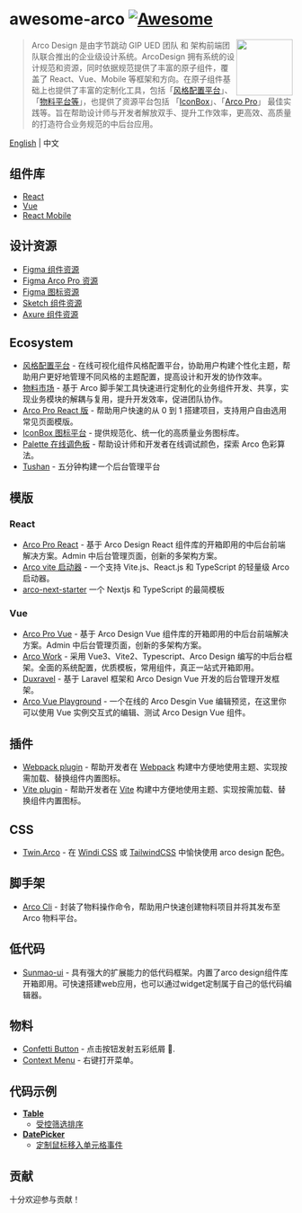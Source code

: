 # awesome-arco [![Awesome](https://cdn.rawgit.com/sindresorhus/awesome/d7305f38d29fed78fa85652e3a63e154dd8e8829/media/badge.svg)](https://github.com/sindresorhus/awesome)

[<img src="https://avatars.githubusercontent.com/u/64576149?s=200&v=4" align="right" height="100">](http://lesscss.org/)

> Arco Design 是由字节跳动 GIP UED 团队 和 架构前端团队联合推出的企业级设计系统。ArcoDesign 拥有系统的设计规范和资源，同时依据规范提供了丰富的原子组件，覆盖了 React、Vue、Mobile 等框架和方向。在原子组件基础上也提供了丰富的定制化工具，包括「[风格配置平台](https://arco.design/themes)」、「[物料平台等](https://arco.design/material)」，也提供了资源平台包括 「[IconBox](https://arco.design/iconbox)」、「[Arco Pro](https://pro.arco.design)」 最佳实践等。旨在帮助设计师与开发者解放双手、提升工作效率，更高效、高质量的打造符合业务规范的中后台应用。


[English](./README.md) | 中文

## 组件库

* [React](https://github.com/arco-design/arco-design)
* [Vue](https://github.com/arco-design/arco-design-vue)
* [React Mobile](https://github.com/arco-design/arco-design-mobile)

## 设计资源

* [Figma 组件资源](https://www.figma.com/file/M66cTiLXHa4SVyZIlfY5Pb/arco-Design-System?node-id=7945%3A44563)
* [Figma Arco Pro 资源](https://www.figma.com/file/dp8okiO9c6tKdBmqv1m1R2/Arco-Design-Pro?node-id=515%3A5594)
* [Figma 图标资源](https://www.figma.com/file/1ohmb16op4ogbI09ojLR5W/Arco-Design-Icons)
* [Sketch 组件资源](https://unpkg.byted-static.com/byted/arco-config/1.0.8/sketch/ArcoDesign_Sketch_Design.sketch)
* [Axure 组件资源](https://unpkg.byted-static.com/byted/arco-config/1.0.8/axure/ArcoDesign_Axure_Component.rp)

## Ecosystem

* [风格配置平台](https://arco.design/themes) - 在线可视化组件风格配置平台，协助用户构建个性化主题，帮助用户更好地管理不同风格的主题配置，提高设计和开发的协作效率。
* [物料市场](https://arco.design/material) - 基于 Arco 脚手架工具快速进行定制化的业务组件开发、共享，实现业务模块的解耦与复用，提升开发效率，促进团队协作。
* [Arco Pro React 版](https://pro.arco.design/) - 帮助用户快速的从 0 到 1 搭建项目，支持用户自由选用常见页面模版。
* [IconBox 图标平台](https://arco.design/iconbox) - 提供规范化、统一化的高质量业务图标库。
* [Palette 在线调色板](https://arco.design/palette) - 帮助设计师和开发者在线调试颜色，探索 Arco 色彩算法。
* [Tushan](https://tushan.msgbyte.com/) - 五分钟构建一个后台管理平台

## 模版

### React

* [Arco Pro React](https://github.com/arco-design/arco-design-pro) - 基于 Arco Design React 组件库的开箱即用的中后台前端解决方案。Admin 中后台管理页面，创新的多架构方案。
* [Arco vite 启动器](https://github.com/renyuanz/arco-design-vite-react-ts-starter) - 一个支持 Vite.js、React.js 和 TypeScript 的轻量级 Arco 启动器。
* [arco-next-starter](https://github.com/jiahao-c/arco-next-starter) 一个 Nextjs 和 TypeScript 的最简模板

### Vue

* [Arco Pro Vue](https://github.com/arco-design/arco-design-pro-vue) - 基于 Arco Design Vue 组件库的开箱即用的中后台前端解决方案。Admin 中后台管理页面，创新的多架构方案。
* [Arco Work](https://github.com/qingqingxuan/arco-work) - 采用 Vue3、Vite2、Typescript、Arco Design 编写的中后台框架。全面的系统配置，优质模板，常用组件，真正一站式开箱即用。
* [Duxravel](https://github.com/duxphp/duxravel) - 基于 Laravel 框架和 Arco Design Vue 开发的后台管理开发框架。
* [Arco Vue Playground](https://github.com/hehehai/arco-vue-playground) - 一个在线的 Arco Desgin Vue 编辑预览，在这里你可以使用 Vue 实例交互式的编辑、测试 Arco Design Vue 组件。

## 插件

* [Webpack plugin](https://github.com/arco-design/arco-plugins/tree/main/packages/plugin-webpack-react) - 帮助开发者在 [Webpack](https://webpack.js.org/) 构建中方便地使用主题、实现按需加载、替换组件内置图标。
* [Vite plugin](https://github.com/arco-design/arco-plugins/tree/main/packages/plugin-vite-react) - 帮助开发者在 [Vite](https://vitejs.dev/) 构建中方便地使用主题、实现按需加载、替换组件内置图标。

## CSS

* [Twin.Arco](https://twin-arco.netlify.app/) - 在 [Windi CSS](https://github.com/windicss/windicss) 或 [TailwindCSS](https://github.com/tailwindlabs/tailwindcss) 中愉快使用 arco design 配色。

## 脚手架

* [Arco Cli](https://github.com/arco-design/arco-cli) - 封装了物料操作命令，帮助用户快速创建物料项目并将其发布至 Arco 物料平台。

## 低代码

* [Sunmao-ui](https://sunmao-ui.com/) - 具有强大的扩展能力的低代码框架。内置了arco design组件库开箱即用。可快速搭建web应用，也可以通过widget定制属于自己的低代码编辑器。

## 物料

* [Confetti Button](https://arco.design/material/detail/?name=arco-confetti) - 点击按钮发射五彩纸屑 🎉.
* [Context Menu](https://arco.design/material/detail/?name=@arco-design/context-menu) - 右键打开菜单。

## 代码示例

* **[Table](https://arco.design/react/components/table)**
  * [受控筛选排序](https://codesandbox.io/s/relaxed-herschel-ol574?file=/index.js)
* **[DatePicker](https://arco.design/react/components/date-picker)**
  * [定制鼠标移入单元格事件](https://codesandbox.io/s/suspicious-jepsen-s7h6m)

## 贡献

十分欢迎参与贡献！

